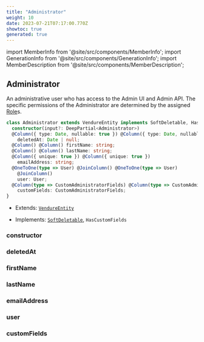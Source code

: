 ```yaml
---
title: "Administrator"
weight: 10
date: 2023-07-21T07:17:00.770Z
showtoc: true
generated: true
---
```

<!-- This file was generated from the Vendure source. Do not modify. Instead, re-run the "docs:build" script -->
import MemberInfo from '@site/src/components/MemberInfo';
import GenerationInfo from '@site/src/components/GenerationInfo';
import MemberDescription from '@site/src/components/MemberDescription';


## Administrator

<GenerationInfo sourceFile="packages/core/src/entity/administrator/administrator.entity.ts" sourceLine="18" packageName="@vendure/core" />

An administrative user who has access to the Admin UI and Admin API. The
specific permissions of the Administrator are determined by the assigned
<a href='/docs/reference/typescript-api/entities/role#role'>Role</a>s.

```ts title="Signature"
class Administrator extends VendureEntity implements SoftDeletable, HasCustomFields {
  constructor(input?: DeepPartial<Administrator>)
  @Column({ type: Date, nullable: true }) @Column({ type: Date, nullable: true })
    deletedAt: Date | null;
  @Column() @Column() firstName: string;
  @Column() @Column() lastName: string;
  @Column({ unique: true }) @Column({ unique: true })
    emailAddress: string;
  @OneToOne(type => User) @JoinColumn() @OneToOne(type => User)
    @JoinColumn()
    user: User;
  @Column(type => CustomAdministratorFields) @Column(type => CustomAdministratorFields)
    customFields: CustomAdministratorFields;
}
```
* Extends: <code><a href='/docs/reference/typescript-api/entities/vendure-entity#vendureentity'>VendureEntity</a></code>


* Implements: <code><a href='/docs/reference/typescript-api/entities/interfaces#softdeletable'>SoftDeletable</a></code>, <code>HasCustomFields</code>



<div className="members-wrapper">

### constructor

<MemberInfo kind="method" type="(input?: DeepPartial&#60;<a href='/docs/reference/typescript-api/entities/administrator#administrator'>Administrator</a>&#62;) => Administrator"   />


### deletedAt

<MemberInfo kind="property" type="Date | null"   />


### firstName

<MemberInfo kind="property" type="string"   />


### lastName

<MemberInfo kind="property" type="string"   />


### emailAddress

<MemberInfo kind="property" type="string"   />


### user

<MemberInfo kind="property" type="<a href='/docs/reference/typescript-api/entities/user#user'>User</a>"   />


### customFields

<MemberInfo kind="property" type="CustomAdministratorFields"   />




</div>

